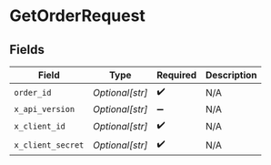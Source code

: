 # GetOrderRequest


## Fields

| Field              | Type               | Required           | Description        |
| ------------------ | ------------------ | ------------------ | ------------------ |
| `order_id`         | *Optional[str]*    | :heavy_check_mark: | N/A                |
| `x_api_version`    | *Optional[str]*    | :heavy_minus_sign: | N/A                |
| `x_client_id`      | *Optional[str]*    | :heavy_check_mark: | N/A                |
| `x_client_secret`  | *Optional[str]*    | :heavy_check_mark: | N/A                |